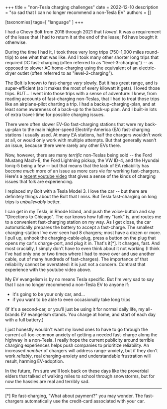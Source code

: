 +++
title = "non-Tesla charging challenges"
date = 2022-12-10
description = "so sad that I can no longer recommend a non-Tesla EV"
authors = []

[taxonomies]
tags=[ "language" ]
+++

I had a Chevy Bolt from 2018 through 2021 that I _loved_. It was a requirement of the lease that I had to return it at the end of the lease; I'd have bought it otherwise.

During the time I had it, I took three very long trips (750-1,000 miles round-trip) to see what that was like. And I  took many other shorter long trips that required DC fast-charging (often referred to as "level-3-charging") --  as opposed to slower AC home-charging using the equivalent of an electric-dryer outlet (often referred to as "level-2-charging").

The Bolt is known to fast-charge _very_ slowly. But it has great range, and is super-efficient (so it makes the most of every kilowatt it gets). I loved those trips. BUT... I went into those trips with a sense of adventure: I knew, from reading accounts of fast-charging non-Teslas, that I had to treat those trips like an airplane-pilot charting a trip. I had a backup-charging-plan, and at least some awareness of a back-up to the back-up plan. And I built-in lots of extra travel-time for possible charging issues. 

There were often slower EV-Go fast-charging stations that were my back-up-plan to the main higher-speed Electrify-America (EA) fast-charging stations I usually used. At many EA stations, half the chargers wouldn't work at all, or would only work with multiple attempts. But that generally wasn't an issue, because there were rarely any other EVs there.

Now, however, there are many _terrific_ non-Teslas being sold -- the Ford Mustang Mach-E, the Ford Lightning pickup, the VW ID-4, and the Hyundai Ioniq-5 being a few -- but that means that the lack of EA reliability has become _much_ more of an issue as more cars vie for working fast-chargers. Here's a [recent youtube video](https://www.youtube.com/watch?v=K5Du81G4qHs) that gives a sense of the kinds of charging issues that folk are experiencing.

I replaced my Bolt with a Tesla Model 3. I love the car -- but there are definitely things about the Bolt that I miss. But Tesla fast-charging on long trips is _unbelievably_ better. 

I can get in my Tesla, in Rhode Island, and push the voice-button and say "Directions to Chicago". The car knows how full my "tank" is, and routes me to a convenient fast-charging station on my way. As I get close, the car automatically prepares the battery to accept a fast-charge. The smallest charging-station I've ever seen had 8 chargers; most have a dozen or more. I pull up, unhook the charging-cable-plug, press a button on the plug that opens my car's charge-port, and plug it in. That's it[*]. It charges, fast. And most crucially, I simply don't have to even think about it not working (I think I've had only one or two times where I had to move over and use another cable, out of many hundreds of fast-charges). The importance of that reliability cannot be overstated: it is just not a concern. Contrast that experience with the youtube video above.

My EV evangelism is by no means Tesla specific. But I'm very sad to say that I can no longer recommend a non-Tesla EV to anyone if:

- it's going to be your only car, and...
- if you want to be able to even occasionally take long trips

(If it's a second-car, or you'll just be using it for normal daily life, my all-brands EV evangelism stands. You charge at home, and start of each day with a full battery.)

I just honestly wouldn't want my loved ones to have to go through the current all-too-common anxiety of getting a needed fast-charge along the highway in a non-Tesla. I really hope the current publicity around terrible charging experiences helps push companies to prioritize reliability. An increased _number_ of chargers will address range-anxiety, but if they don't work _reliably_, real charging-anxiety and understandable frustration will result, harming EV-adoption.

In the future, I'm sure we'll look back on these days like the proverbial elders that talked of walking miles to school through snowstorms, but for now the hassles are real and terribly sad.

---

[*] Re fast-charging, "What about payment?" you may wonder. The fast-chargers automatically use the credit-card associated with your car.
